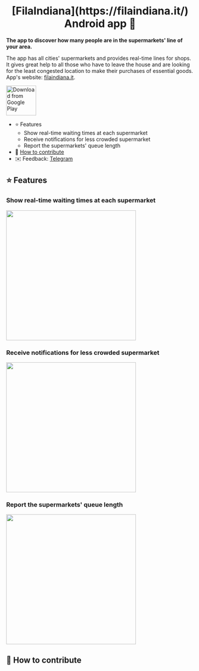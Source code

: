 <h1 align="center">[FilaIndiana](https://filaindiana.it/) Android app 📱</h1>

**The app to discover how many people are in the supermarkets' line of your area.**

The app has all cities' supermarkets and provides real-time lines for shops. It gives great help to 
all those who have to leave the house and are looking for the least congested location to make their 
purchases of essential goods. App's website: [filaindiana.it](https://filaindiana.it/).

[<img src="https://play.google.com/intl/en_us/badges/images/generic/en_badge_web_generic.png" 
alt="Download from Google Play" height="80">](https://play.google.com/store/apps/details?id=com.codaliscia)

- ⭐️ Features
    - Show real-time waiting times at each supermarket
    - Receive notifications for less crowded supermarket
    - Report the supermarkets' queue length
- 🚀 [How to contribute](#-how-to-contribute)
- ✉️ Feedback: [Telegram](https://t.me/p_val)

## ⭐️ Features

### Show real-time waiting times at each supermarket

<img src="https://github.com/ValeryP/coronavirus-spread/blob/master/public/img/1.gif" width="348px">

### Receive notifications for less crowded supermarket

<img src="https://github.com/ValeryP/coronavirus-spread/blob/master/public/img/1.gif" width="348px">

### Report the supermarkets' queue length

<img src="https://github.com/ValeryP/coronavirus-spread/blob/master/public/img/1.gif" width="348px">

## 🚀 How to contribute
